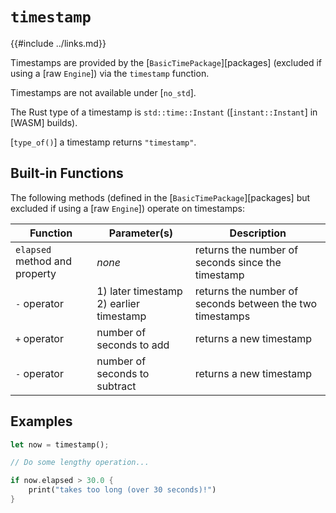 `timestamp`
===========

{{#include ../links.md}}

Timestamps are provided by the [`BasicTimePackage`][packages] (excluded if using a [raw `Engine`])
via the `timestamp` function.

Timestamps are not available under [`no_std`].

The Rust type of a timestamp is `std::time::Instant` ([`instant::Instant`] in [WASM] builds).

[`type_of()`] a timestamp returns `"timestamp"`.


Built-in Functions
-----------------

The following methods (defined in the [`BasicTimePackage`][packages] but excluded if using a [raw `Engine`]) operate on timestamps:

| Function                      | Parameter(s)                                | Description                                              |
| ----------------------------- | ------------------------------------------- | -------------------------------------------------------- |
| `elapsed` method and property | _none_                                      | returns the number of seconds since the timestamp        |
| `-` operator                  | 1) later timestamp<br/>2) earlier timestamp | returns the number of seconds between the two timestamps |
| `+` operator                  | number of seconds to add                    | returns a new timestamp                                  |
| `-` operator                  | number of seconds to subtract               | returns a new timestamp                                  |


Examples
--------

```rust no_run
let now = timestamp();

// Do some lengthy operation...

if now.elapsed > 30.0 {
    print("takes too long (over 30 seconds)!")
}
```
